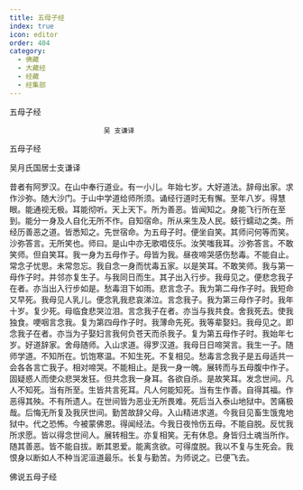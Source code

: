 ```yaml
---
title: 五母子经
index: true
icon: editor
order: 404
category:
  - 佛藏
  - 大藏经
  - 经藏
  - 经集部
---
```


  五母子经  

                        　　吴 支谦译  

五母子经  

吴月氏国居士支谦译  

昔者有阿罗汉。在山中奉行道业。有一小儿。年始七岁。大好道法。辞母出家。求作沙弥。随大沙门。于山中学道给师所须。诵经行道时无有懈。至年八岁。得慧眼。能通视无极。耳能彻听。天上天下。所为善恶。皆闻知之。身能飞行所在至到。能分一身及人自化无所不作。自知宿命。所从来生及人民。蚑行蠕动之类。所经历善恶之道。皆悉知之。先世宿命。为五母子时。便坐自笑。其师问何等而笑。沙弥答言。无所笑也。师曰。是山中亦无歌唱伎乐。汝笑嗤我耳。沙弥答言。不敢笑师。但自笑耳。我一身为五母作子。母皆为我。昼夜啼哭感伤愁毒。不能自止。常念子忧思。未常忽忘。我自念一身而忧毒五家。以是笑耳。不敢笑师。我与第一母作子时。并邻亦复生子。与我同日而生。其子出入行步。我母见之。便悲念我子在者。亦当出入行步如是。愁毒泪下如雨。悲言念子。我为第二母作子时。我短命又早死。我母见人乳儿。便念乳我悲哀涕泣。言念我子。我为第三母作子时。我年十岁。复少死。母临食悲哭泣泪。言念我子在者。亦当与我共食。舍我死去。使我独食。哽咽言念我。复为第四母作子时。我薄命先死。我等辈娶妇。我母见之。即念我子在者。亦当为子娶妇言我何负苍天而杀我子。复为第五母作子时。我始年七岁。好道辞家。舍母随师。入山求道。得罗汉道。我母日日啼哭言。我生一子。随师学道。不知所在。饥饱寒温。不知生死。不复相见。愁毒言念我子是五母适共一会各各言亡我子。相对啼哭。不能相止。是我一身一魄。展转而与五母腹中作子。固疑惑人而使众悲哭发狂。但共念我一身耳。各欲自杀。是故笑耳。发念世间。凡人不知死。当有所至。生皆共言死耳。凡人何能知死。当有生作善。自得其福。作恶得其殃。不有所遗人。在世间皆为恶业无所畏难。死后当入泰山地狱中。苦痛极哉。后悔无所复及我厌世间。勤苦故辞父母。入山精进求道。今我目见畜生饿鬼地狱中。代之恐怖。今被蒙佛恩。得闻经法。今我日夜怜伤五母。不能自脱。反忧我所求愿。皆以得念世间人。展转相生。亦复相笑。无有休息。身皆归土魂当所作。随其善恶。皆不能自拔。断其恩爱。能离贪欲。可得度脱。我以不复与生死会。我恨身以断如人不种当泥洹道最乐。长复与勤苦。为师说之。已便飞去。  

佛说五母子经  
